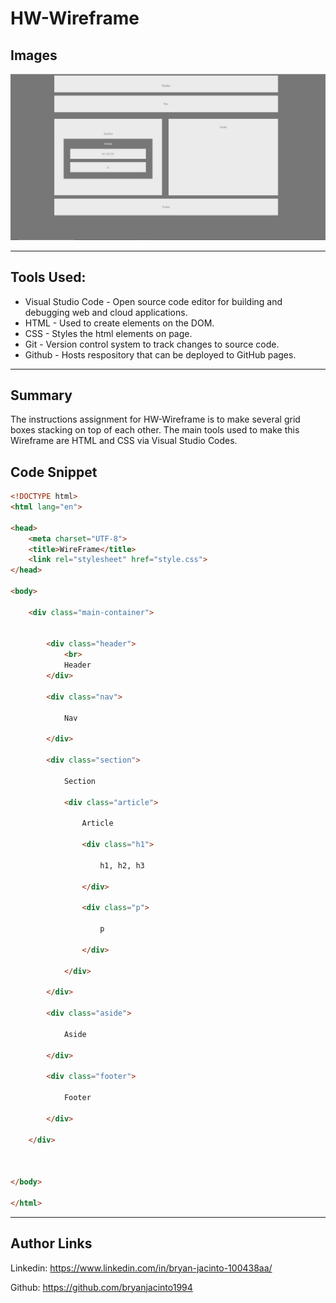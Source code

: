 # HW-Wireframe

## Images

![Site](Picture.png)

<hr>

## Tools Used:

* Visual Studio Code - Open source code editor for building and debugging web and cloud applications.
* HTML - Used to create elements on the DOM.
* CSS - Styles the html elements on page. 
* Git - Version control system to track changes to source code.
* Github - Hosts respository that can be deployed to GitHub pages.

<hr>

## Summary

The instructions assignment for HW-Wireframe is to make several grid boxes stacking on top of each other. The main tools used to make this Wireframe are HTML and CSS via Visual Studio Codes.

## Code Snippet

```html
<!DOCTYPE html>
<html lang="en">

<head>
    <meta charset="UTF-8">
    <title>WireFrame</title>
    <link rel="stylesheet" href="style.css">
</head>

<body>

    <div class="main-container">


        <div class="header">
            <br>
            Header
        </div>
        
        <div class="nav">
            
            Nav
        
        </div>
        
        <div class="section">
            
            Section
            
            <div class="article">
                
                Article
                
                <div class="h1">
                    
                    h1, h2, h3
                
                </div>
                
                <div class="p">
                   
                    p
                
                </div>
            
            </div>
        
        </div>
        
        <div class="aside">
                
            Aside
            
        </div>

        <div class="footer">

            Footer
        
        </div>
    
    </div>



</body>

</html>
```
<hr>

## Author Links
Linkedin: https://www.linkedin.com/in/bryan-jacinto-100438aa/

Github:
https://github.com/bryanjacinto1994

